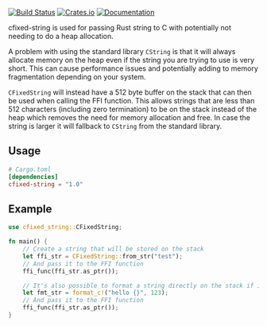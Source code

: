 [![Build Status](https://github.com/emoon/cfixed-string/workflows/Rust/badge.svg)](https://github.com/emoon/cfixed-string/actions?workflow=Rust)
[![Crates.io](https://img.shields.io/crates/v/cfixed-string.svg)](https://crates.io/crates/cfixed-string)
[![Documentation](https://docs.rs/cfixed-string/badge.svg)](https://docs.rs/cfixed-string)

cfixed-string is used for passing Rust string to C with potentially not needing to do a heap allocation.

A problem with using the standard library `CString` is that it will always allocate memory on the heap even if the string you are trying to use is very short. This can cause performance issues and potentially adding to memory fragmentation depending on your system.

`CFixedString` will instead have a 512 byte buffer on the stack that can then be used when calling the FFI function. This allows strings that are less than 512 characters (including zero termination) to be on the stack instead of the heap which removes the need for memory allocation and free. In case the string is larger it will fallback to `CString` from the standard library.

Usage
-----

```toml
# Cargo.toml
[dependencies]
cfixed-string = "1.0"
```

Example
-------

```rust
use cfixed_string::CFixedString;

fn main() {
	// Create a string that will be stored on the stack
	let ffi_str = CFixedString::from_str("test");
	// And pass it to the FFI function
	ffi_func(ffi_str.as_ptr());

	// It's also possible to format a string directly on the stack if it fits using the format_c macro
	let fmt_str = format_c!("hello {}", 123);
	// And pass it to the FFI function
	ffi_func(ffi_str.as_ptr());
}
```
